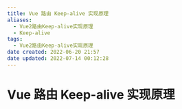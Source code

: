 ```yaml
---
title: Vue 路由 Keep-alive 实现原理
aliases:
  - Vue2路由Keep-alive实现原理
  - Keep-alive
tags:
  - Vue2路由Keep-alive实现原理
date created: 2022-06-20 21:57
date updated: 2022-07-14 00:12:28
---
```


# Vue 路由 Keep-alive 实现原理
